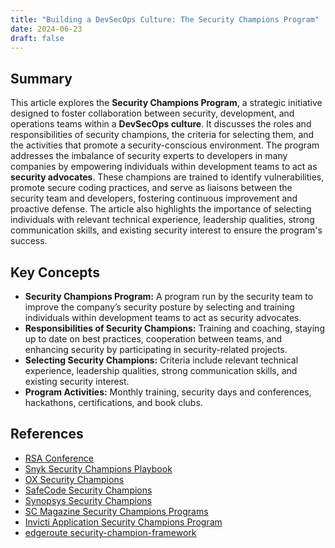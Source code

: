```yaml
---
title: "Building a DevSecOps Culture: The Security Champions Program"
date: 2024-06-23
draft: false
---
```


## Summary

This article explores the **Security Champions Program**, a strategic initiative designed to foster collaboration between security, development, and operations teams within a **DevSecOps culture**. It discusses the roles and responsibilities of security champions, the criteria for selecting them, and the activities that promote a security-conscious environment. The program addresses the imbalance of security experts to developers in many companies by empowering individuals within development teams to act as **security advocates**. These champions are trained to identify vulnerabilities, promote secure coding practices, and serve as liaisons between the security team and developers, fostering continuous improvement and proactive defense. The article also highlights the importance of selecting individuals with relevant technical experience, leadership qualities, strong communication skills, and existing security interest to ensure the program's success.

## Key Concepts

*   **Security Champions Program:** A program run by the security team to improve the company’s security posture by selecting and training individuals within development teams to act as security advocates.
*   **Responsibilities of Security Champions:** Training and coaching, staying up to date on best practices, cooperation between teams, and enhancing security by participating in security-related projects.
*   **Selecting Security Champions:** Criteria include relevant technical experience, leadership qualities, strong communication skills, and existing security interest.
*   **Program Activities:** Monthly training, security days and conferences, hackathons, certifications, and book clubs.

## References

*   [RSA Conference](https://www.youtube.com/watch?v=9gVM93a1H1I&ab_channel=RSAConference)
*   [Snyk Security Champions Playbook](https://go.snyk.io/security-champions-playbook.html)
*   [OX Security Champions](https://www.ox.security/security-champions/)
*   [SafeCode Security Champions](https://safecode.org/wp-content/uploads/2019/02/Security-Champions-2019-.pdf)
*   [Synopsys Security Champions](https://www.synopsys.com/content/dam/synopsys/sig-assets/ebooks/security-champions-devsecops-lifecycle.pdf)
*   [SC Magazine Security Champions Programs](https://www.scmagazine.com/resource/devsecops-security-champion-programs-what-they-are-how-to-build-one)
*   [Invicti Application Security Champions Program](https://www.invicti.com/blog/web-security/application-security-champions-program/)
*   [edgeroute security-champion-framework](https://github.com/edgeroute/security-champion-framework)
